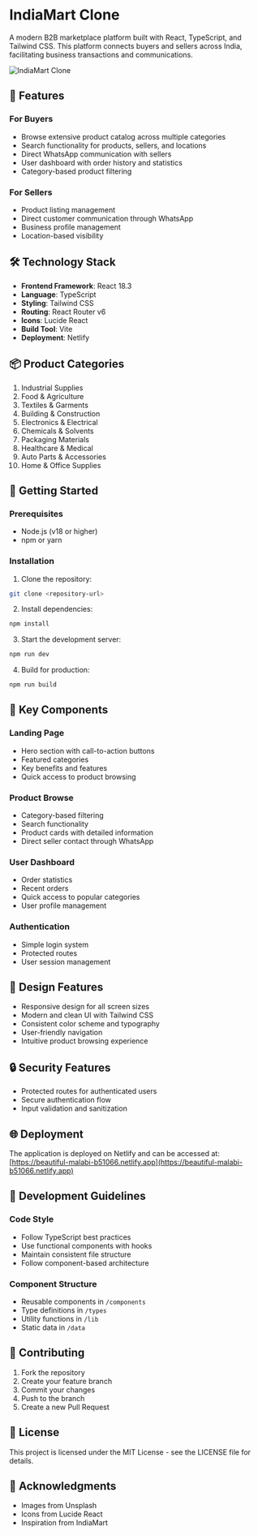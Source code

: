 # IndiaMart Clone

A modern B2B marketplace platform built with React, TypeScript, and Tailwind CSS. This platform connects buyers and sellers across India, facilitating business transactions and communications.

![IndiaMart Clone](https://images.unsplash.com/photo-1454165804606-c3d57bc86b40?auto=format&fit=crop&q=80)

## 🌟 Features

### For Buyers
- Browse extensive product catalog across multiple categories
- Search functionality for products, sellers, and locations
- Direct WhatsApp communication with sellers
- User dashboard with order history and statistics
- Category-based product filtering

### For Sellers
- Product listing management
- Direct customer communication through WhatsApp
- Business profile management
- Location-based visibility

## 🛠️ Technology Stack

- **Frontend Framework**: React 18.3
- **Language**: TypeScript
- **Styling**: Tailwind CSS
- **Routing**: React Router v6
- **Icons**: Lucide React
- **Build Tool**: Vite
- **Deployment**: Netlify

## 📦 Product Categories

1. Industrial Supplies
2. Food & Agriculture
3. Textiles & Garments
4. Building & Construction
5. Electronics & Electrical
6. Chemicals & Solvents
7. Packaging Materials
8. Healthcare & Medical
9. Auto Parts & Accessories
10. Home & Office Supplies

## 🚀 Getting Started

### Prerequisites

- Node.js (v18 or higher)
- npm or yarn

### Installation

1. Clone the repository:
```bash
git clone <repository-url>
```

2. Install dependencies:
```bash
npm install
```

3. Start the development server:
```bash
npm run dev
```

4. Build for production:
```bash
npm run build
```

## 📱 Key Components

### Landing Page
- Hero section with call-to-action buttons
- Featured categories
- Key benefits and features
- Quick access to product browsing

### Product Browse
- Category-based filtering
- Search functionality
- Product cards with detailed information
- Direct seller contact through WhatsApp

### User Dashboard
- Order statistics
- Recent orders
- Quick access to popular categories
- User profile management

### Authentication
- Simple login system
- Protected routes
- User session management

## 🎨 Design Features

- Responsive design for all screen sizes
- Modern and clean UI with Tailwind CSS
- Consistent color scheme and typography
- User-friendly navigation
- Intuitive product browsing experience

## 🔒 Security Features

- Protected routes for authenticated users
- Secure authentication flow
- Input validation and sanitization

## 🌐 Deployment

The application is deployed on Netlify and can be accessed at:
[https://beautiful-malabi-b51066.netlify.app](https://beautiful-malabi-b51066.netlify.app)

## 📝 Development Guidelines

### Code Style
- Follow TypeScript best practices
- Use functional components with hooks
- Maintain consistent file structure
- Follow component-based architecture

### Component Structure
- Reusable components in `/components`
- Type definitions in `/types`
- Utility functions in `/lib`
- Static data in `/data`

## 🤝 Contributing

1. Fork the repository
2. Create your feature branch
3. Commit your changes
4. Push to the branch
5. Create a new Pull Request

## 📄 License

This project is licensed under the MIT License - see the LICENSE file for details.

## 🙏 Acknowledgments

- Images from Unsplash
- Icons from Lucide React
- Inspiration from IndiaMart